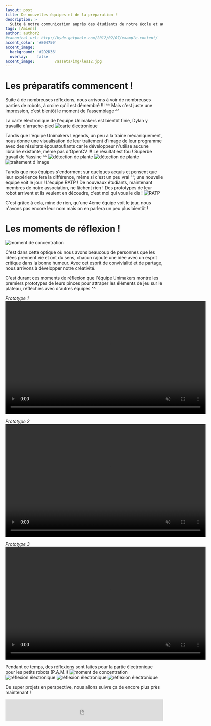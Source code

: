```yaml
---
layout: post
title: De nouvelles équipes et de la préparation !
description: > 
  Suite à notre communication auprès des étudiants de notre école et aux efforts déployés pour créer des moments incroyables pour les membres de notre association, nous sommes ravis de constater une augmentation du nombre de personnes inscrites au sein de notre association ! Nous sommes impatients de partager tout cela avec vous ici ^^
tags: [Amiens]
author: author2
#canonical_url: http://hyde.getpoole.com/2012/02/07/example-content/
accent_color: '#E04750'
accent_image:       
  background: '#2D2D36'
  overlay:    false
accent_image:         /assets/img/lesI2.jpg
---
```


# Les préparatifs commencent !

Suite à de nombreuses réflexions, nous arrivons à voir de nombreuses parties de robots, à croire qu'il est démembré !!! ^^ Mais c'est juste une impression, c'est bientôt le moment de l'assemblage ^^

La carte électronique de l'équipe Unimakers est bientôt finie, Dylan y travaille d'arrache-pied ![carte électronique](/assets/img/post/de_nouvelle_equipe2023/carte_elek.png)

Tandis que l'équipe Unimakers Legends, un peu à la traîne mécaniquement, nous donne une visualisation de leur traitement d'image de leur programme avec des résultats époustouflants car le développeur n'utilise aucune librairie existante, même pas d'OpenCV !!! Le résultat est fou ! Superbe travail de Yassine ^^ ![détection de plante](/assets/img/post/de_nouvelle_equipe2023/detection_plante.png) ![détection de plante](/assets/img/post/de_nouvelle_equipe2023/detection_plante2.png) ![traitement d'image](/assets/img/post/de_nouvelle_equipe2023/traitement_img.png)

Tandis que nos équipes s'endorment sur quelques acquis et pensent que leur expérience fera la différence, même si c'est un peu vrai ^^, une nouvelle équipe voit le jour ! L'équipe RATP ! De nouveaux étudiants, maintenant membres de notre association, ne lâchent rien ! Des prototypes de leur robot arrivent et ils veulent en découdre, c'est moi qui vous le dis ! ![RATP](/assets/img/post/de_nouvelle_equipe2023/lesI2.jpg)

C'est grâce à cela, mine de rien, qu'une 4ème équipe voit le jour, nous n'avons pas encore leur nom mais on en parlera un peu plus bientôt !

# Les moments de réflexion !

![moment de concentration](/assets/img/post/de_nouvelle_equipe2023/moment_de_concentration2.jpg)

C'est dans cette optique où nous avons beaucoup de personnes que les idées prennent vie et ont du sens, chacun rajoute une idée avec un esprit critique dans la bonne humeur. Avec cet esprit de convivialité et de partage, nous arrivons à développer notre créativité.

C'est durant ces moments de réflexion que l'équipe Unimakers montre les premiers prototypes de leurs pinces pour attraper les éléments de jeu sur le plateau, réfléchies avec d'autres équipes ^^

*Prototype 1* 
<video width="640" height="360" controls muted>
  <source src="/assets/img/post/de_nouvelle_equipe2023/proto.mp4" type="video/mp4">
  Votre navigateur ne prend pas en charge la balise vidéo.
</video>

*Prototype 2* 
<video width="640" height="360" controls muted>
  <source src="/assets/img/post/de_nouvelle_equipe2023/proto2.mp4" type="video/mp4">
  Votre navigateur ne prend pas en charge la balise vidéo.
</video>

*Prototype 3* 
<video width="640" height="360" controls muted>
  <source src="/assets/img/post/de_nouvelle_equipe2023/proto3.mp4" type="video/mp4">
  Votre navigateur ne prend pas en charge la balise vidéo.
</video>

Pendant ce temps, des réflexions sont faites pour la partie électronique pour les petits robots (P.A.M.I) 
![moment de concentration](/assets/img/post/de_nouvelle_equipe2023/moment_de_concentration.jpg) 
![réflexion électronique](/assets/img/post/de_nouvelle_equipe2023/elek2.jpg) 
![réflexion électronique](/assets/img/post/de_nouvelle_equipe2023/elek3.jpg) 
![réflexion électronique](/assets/img/post/de_nouvelle_equipe2023/elek_reflex.jpg)

De super projets en perspective, nous allons suivre ça de encore plus près maintenant !

<iframe id="haWidget" allowtransparency="true" src="https://www.helloasso.com/associations/unimakers-association-technique-d-unilasalle-amiens/adhesions/adhesion-unimakers/widget-bouton" style="width: 100%; height: 70px; border: none;"></iframe>